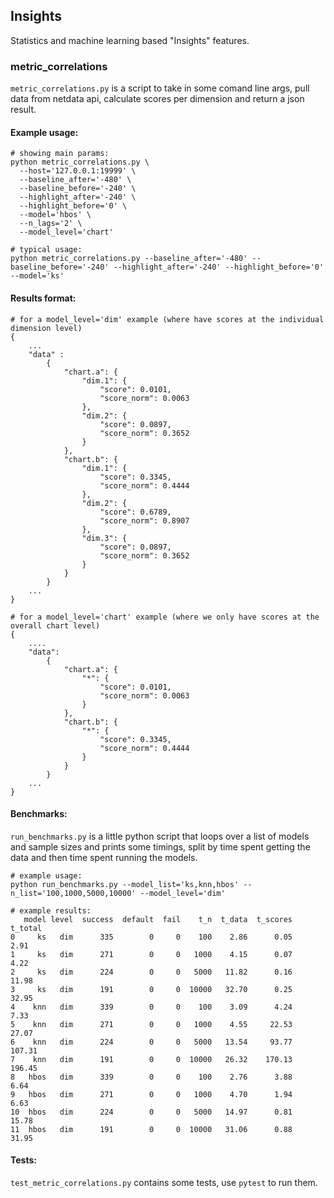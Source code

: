 ## Insights

Statistics and machine learning based "Insights" features.

### metric_correlations

`metric_correlations.py` is a script to take in some comand line args, pull data from netdata api, calculate scores per dimension and return a json result.

#### Example usage:

```
# showing main params:
python metric_correlations.py \
  --host='127.0.0.1:19999' \
  --baseline_after='-480' \
  --baseline_before='-240' \
  --highlight_after='-240' \
  --highlight_before='0' \
  --model='hbos' \
  --n_lags='2' \
  --model_level='chart'

# typical usage:
python metric_correlations.py --baseline_after='-480' --baseline_before='-240' --highlight_after='-240' --highlight_before='0' --model='ks'
```

#### Results format:

```
# for a model_level='dim' example (where have scores at the individual dimension level)
{
    ...
    "data" : 
        {
            "chart.a": {
                "dim.1": {
                    "score": 0.0101,
                    "score_norm": 0.0063
                },
                "dim.2": {
                    "score": 0.0897,
                    "score_norm": 0.3652
                }
            },
            "chart.b": {
                "dim.1": {
                    "score": 0.3345,
                    "score_norm": 0.4444
                },
                "dim.2": {
                    "score": 0.6789,
                    "score_norm": 0.8907
                },
                "dim.3": {
                    "score": 0.0897,
                    "score_norm": 0.3652
                }
            }
        }
    ...
}

# for a model_level='chart' example (where we only have scores at the overall chart level)
{
    ....
    "data":
        {
            "chart.a": {
                "*": {
                    "score": 0.0101,
                    "score_norm": 0.0063
                }
            },
            "chart.b": {
                "*": {
                    "score": 0.3345,
                    "score_norm": 0.4444
                }
            }
        }
    ...
}
```

#### Benchmarks:

`run_benchmarks.py` is a little python script that loops over a list of models and sample sizes and prints some timings, split by time spent getting the data and then time spent running the models.

```
# example usage:
python run_benchmarks.py --model_list='ks,knn,hbos' --n_list='100,1000,5000,10000' --model_level='dim'

# example results:
   model level  success  default  fail    t_n  t_data  t_scores  t_total
0     ks   dim      335        0     0    100    2.86      0.05     2.91
1     ks   dim      271        0     0   1000    4.15      0.07     4.22
2     ks   dim      224        0     0   5000   11.82      0.16    11.98
3     ks   dim      191        0     0  10000   32.70      0.25    32.95
4    knn   dim      339        0     0    100    3.09      4.24     7.33
5    knn   dim      271        0     0   1000    4.55     22.53    27.07
6    knn   dim      224        0     0   5000   13.54     93.77   107.31
7    knn   dim      191        0     0  10000   26.32    170.13   196.45
8   hbos   dim      339        0     0    100    2.76      3.88     6.64
9   hbos   dim      271        0     0   1000    4.70      1.94     6.63
10  hbos   dim      224        0     0   5000   14.97      0.81    15.78
11  hbos   dim      191        0     0  10000   31.06      0.88    31.95
```

#### Tests:

`test_metric_correlations.py` contains some tests, use `pytest` to run them.
